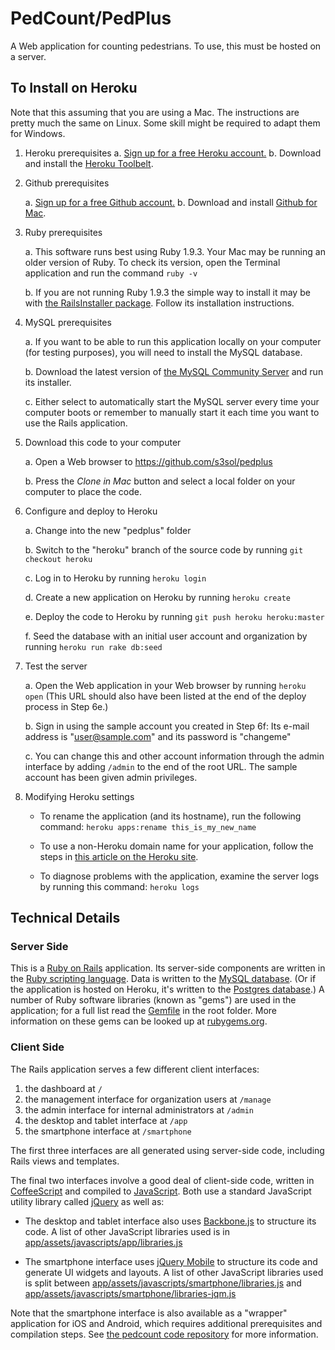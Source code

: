 # PedCount/PedPlus

A Web application for counting pedestrians. To use, this must be hosted on a server.

## To Install on Heroku

Note that this assuming that you are using a Mac. The instructions are pretty much the same on Linux. Some skill might be required to adapt them for Windows.

1. Heroku prerequisites
    a.  [Sign up for a free Heroku account.](https://api.heroku.com/signup)
    b.  Download and install the [Heroku Toolbelt](https://toolbelt.heroku.com/).

2. Github prerequisites

    a. [Sign up for a free Github account.](https://github.com/signup/free)
    b. Download and install [Github for Mac](http://mac.github.com/).
    
3. Ruby prerequisites

    a. This software runs best using Ruby 1.9.3. Your Mac may be running an older version of Ruby. To check its version, open the Terminal application and run the command `ruby -v`
    
    b. If you are not running Ruby 1.9.3 the simple way to install it may be with [the RailsInstaller package](http://railsinstaller.org/#osx). Follow its installation instructions.

4. MySQL prerequisites

    a. If you want to be able to run this application locally on your computer (for testing purposes), you will need to install the MySQL database.
    
    b. Download the latest version of [the MySQL Community Server](http://www.mysql.com/downloads/mysql/) and run its installer.
    
    c. Either select to automatically start the MySQL server every time your computer boots or remember to manually start it each time you want to use the Rails application.


5. Download this code to your computer
  
    a. Open a Web browser to https://github.com/s3sol/pedplus
    
    b. Press the *Clone in Mac* button and select a local folder on your computer to place the code.
    
6. Configure and deploy to Heroku

    a. Change into the new "pedplus" folder
    
    b. Switch to the "heroku" branch of the source code by running `git checkout heroku`

    c. Log in to Heroku by running `heroku login`
    
    d. Create a new application on Heroku by running `heroku create`
    
    e. Deploy the code to Heroku by running `git push heroku heroku:master`
    
    f. Seed the database with an initial user account and organization by running `heroku run rake db:seed`
    
7. Test the server
    
    a. Open the Web application in your Web browser by running `heroku open` (This URL should also have been listed at the end of the deploy process in Step 6e.)
    
    b. Sign in using the sample account you created in Step 6f: Its e-mail address is "user@sample.com" and its password is "changeme"
    
    c. You can change this and other account information through the admin interface by adding `/admin` to the end of the root URL. The sample account has been given admin privileges.
    
8. Modifying Heroku settings

    - To rename the application (and its hostname), run the following command: `heroku apps:rename this_is_my_new_name`
    
    - To use a non-Heroku domain name for your application, follow the steps in [this article on the Heroku site](https://devcenter.heroku.com/articles/custom-domains).
    
    - To diagnose problems with the application, examine the server logs by running this command: `heroku logs`
    
    
## Technical Details

### Server Side

This is a [Ruby on Rails](http://rubyonrails.org/) application. Its server-side components are written in the [Ruby scripting language](http://www.ruby-lang.org/). Data is written to the [MySQL database](http://mysql.com/). (Or if the application is hosted on Heroku, it's written to the [Postgres database](http://www.postgresql.org/).) A number of Ruby software libraries (known as "gems") are used in the application; for a full list read the [Gemfile](https://github.com/s3sol/pedplus/blob/heroku/Gemfile) in the root folder. More information on these gems can be looked up at [rubygems.org](https://rubygems.org).

### Client Side

The Rails application serves a few different client interfaces:

1. the dashboard at `/`
2. the management interface for organization users at `/manage`
3. the admin interface for internal administrators at `/admin`
4. the desktop and tablet interface at `/app`
5. the smartphone interface at `/smartphone`

The first three interfaces are all generated using server-side code, including Rails views and templates.

The final two interfaces involve a good deal of client-side code, written in [CoffeeScript](http://coffeescript.org/) and compiled to [JavaScript](https://developer.mozilla.org/en-US/docs/JavaScript). Both use a standard JavaScript utility library called [jQuery](http://jquery.com/) as well as:

- The desktop and tablet interface also uses [Backbone.js](http://backbonejs.org/) to structure its code. A list of other JavaScript libraries used is in [app/assets/javascripts/app/libraries.js](https://github.com/s3sol/pedplus/blob/heroku/app/assets/javascripts/app/libraries.js)

- The smartphone interface uses [jQuery Mobile](http://jquerymobile.com/) to structure its code and generate UI widgets and layouts. A list of other JavaScript libraries used is split between  [app/assets/javascripts/smartphone/libraries.js](https://github.com/s3sol/pedplus/blob/heroku/app/assets/javascripts/smartphone/libraries.js) and [app/assets/javascripts/smartphone/libraries-jqm.js](https://github.com/s3sol/pedplus/blob/heroku/app/assets/javascripts/smartphone/libraries-jqm.js)

Note that the smartphone interface is also available as a "wrapper" application for iOS and Android, which requires additional prerequisites and compilation steps. See [the pedcount code repository](https://github.com/s3sol/pedcount) for more information.